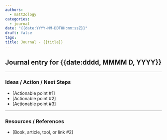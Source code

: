 ```yaml
---
authors:
  - matt2ology
categories:
  - journal
date: "{{date:YYYY-MM-DDTHH:mm:ssZ}}"
draft: false
tags:
title: Journal - {{title}}
---
```


## Journal entry for {{date:dddd, MMMM D, YYYY}}

<!--
A journal is about reflecting inward (you → you)
Key observations and quick task for the day
Note key events, milestones, or anything noteworthy today/this week.
Can be personal or professional.
What did I notice about yourself, others, or the world?
What did I learn or realize?
Write freely here — anecdotes, thoughts, questions, anything I want to explore.
-->

---

### Ideas / Action / Next Steps

<!--
Write down what I plan to do next. Could be tasks, experiments,
or intentions I want to do week.
-->

- [Actionable point #1]
- [Actionable point #2]
- [Actionable point #3]

---

### Resources / References

<!--
Add links, books, videos, or tools that I found useful or want to remember.
-->

<!-- [Book, article, tool, or link #1]({{< ref "/post/reference/reference-note-01.md" >}}) -->

- [Book, article, tool, or link #2]
